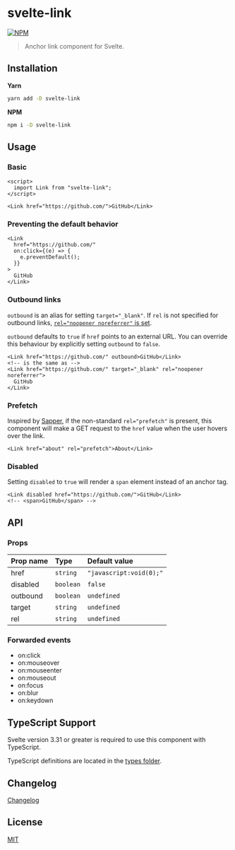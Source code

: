 # svelte-link

[![NPM][npm]][npm-url]

<!-- REPO_URL -->

> Anchor link component for Svelte.

<!-- TOC -->

## Installation

**Yarn**

```bash
yarn add -D svelte-link
```

**NPM**

```bash
npm i -D svelte-link
```

## Usage

### Basic

```svelte
<script>
  import Link from "svelte-link";
</script>

<Link href="https://github.com/">GitHub</Link>
```

### Preventing the default behavior

```svelte
<Link
  href="https://github.com/"
  on:click={(e) => {
    e.preventDefault();
  }}
>
  GitHub
</Link>
```

### Outbound links

`outbound` is an alias for setting `target="_blank"`. If `rel` is not specified for outbound links, [`rel="noopener noreferrer"` is set](https://developers.google.com/web/tools/lighthouse/audits/noopener).

`outbound` defaults to `true` if `href` points to an external URL. You can override this behaviour by explicitly setting `outbound` to `false`.

```svelte
<Link href="https://github.com/" outbound>GitHub</Link>
<!-- is the same as -->
<Link href="https://github.com/" target="_blank" rel="noopener noreferrer">
  GitHub
</Link>
```

### Prefetch

Inspired by [Sapper](https://sapper.svelte.dev/docs#prefetch_href), if the non-standard `rel="prefetch"` is present, this component will make a GET request to the `href` value when the user hovers over the link.

```svelte
<Link href="about" rel="prefetch">About</Link>
```

### Disabled

Setting `disabled` to `true` will render a `span` element instead of an anchor tag.

```svelte
<Link disabled href="https://github.com/">GitHub</Link>
<!-- <span>GitHub</span> -->
```

## API

### Props

| Prop name | Type      | Default value           |
| :-------- | :-------- | :---------------------- |
| href      | `string`  | `"javascript:void(0);"` |
| disabled  | `boolean` | `false`                 |
| outbound  | `boolean` | `undefined`             |
| target    | `string`  | `undefined`             |
| rel       | `string`  | `undefined`             |

### Forwarded events

- on:click
- on:mouseover
- on:mouseenter
- on:mouseout
- on:focus
- on:blur
- on:keydown

## TypeScript Support

Svelte version 3.31 or greater is required to use this component with TypeScript.

TypeScript definitions are located in the [types folder](./types).

## Changelog

[Changelog](CHANGELOG.md)

## License

[MIT](LICENSE)

[npm]: https://img.shields.io/npm/v/svelte-link?style=for-the-badge&color=%23ff3e00
[npm-url]: https://npmjs.com/package/svelte-link

